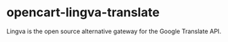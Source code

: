 # opencart-lingva-translate

Lingva is the open source alternative gateway for the Google Translate API.

